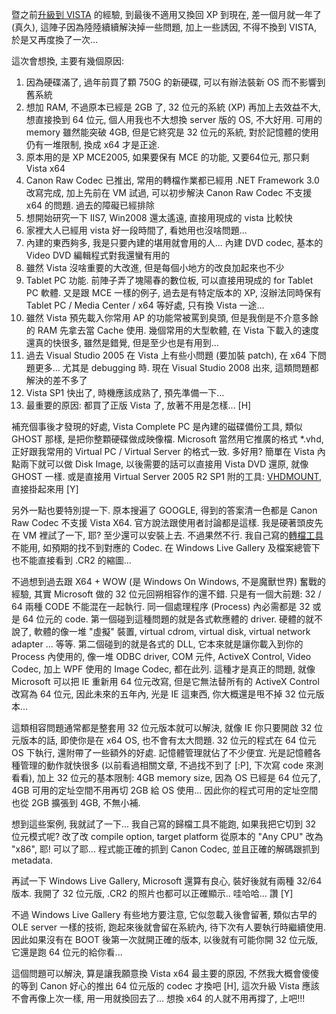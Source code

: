 暨之前[升級到 VISTA](/wp-content/be-files/archive/2007/03/27/vista.aspx) 的經驗, 到最後不適用又換回 XP 到現在, 差一個月就一年了 (真久), 這陣子因為陸陸續續解決掉一些問題, 加上一些誘因, 不得不換到 VISTA, 於是又再度換了一次...

這次會想換, 主要有幾個原因:

1. 因為硬碟滿了, 過年前買了顆 750G 的新硬碟, 可以有辦法裝新 OS 而不影響到舊系統
2. 想加 RAM, 不過原本已經是 2GB 了, 32 位元的系統 (XP) 再加上去效益不大, 想直接換到 64 位元, 個人用我也不大想換 server 版的 OS, 不大好用. 可用的 memory 雖然能突破 4GB, 但是它終究是 32 位元的系統, 對於記憶體的使用仍有一堆限制, 換成 x64 才是正途.
3. 原本用的是 XP MCE2005, 如果要保有 MCE 的功能, 又要64位元, 那只剩 Vista x64
4. Canon Raw Codec 已推出, 常用的轉檔作業都已經用 .NET Framework 3.0 改寫完成, 加上先前在 VM 試過, 可以初步解決 Canon Raw Codec 不支援 x64 的問題. 過去的障礙已經排除
5. 想開始研究一下 IIS7, Win2008 還太遙遠, 直接用現成的 vista 比較快
6. 家裡大人已經用 vista 好一段時間了, 看她用也沒啥問題...
7. 內建的東西夠多, 我是只要內建的堪用就會用的人... 內建 DVD codec, 基本的 Video DVD 編輯程式對我還蠻有用的
8. 雖然 Vista 沒啥重要的大改進, 但是每個小地方的改良加起來也不少
9. Tablet PC 功能. 前陣子弄了塊陽春的數位板, 可以直接用現成的 for Tablet PC 軟體. 又是跟 MCE 一樣的例子, 過去是有特定版本的 XP, 沒辦法同時保有 Tablet PC / Media Center / x64 等好處, 只有換 Vista 一途...
10. 雖然 Vista 預先載入你常用 AP 的功能常被罵到臭頭, 但是我倒是不介意多餘的 RAM 先拿去當 Cache 使用. 幾個常用的大型軟體, 在 Vista 下載入的速度還真的快很多, 雖然是錯覺, 但是至少也是有用到...
11. 過去 Visual Studio 2005 在 Vista 上有些小問題 (要加裝 patch), 在 x64 下問題更多... 尤其是 debugging 時. 現在 Visual Studio 2008 出來, 這類問題都解決的差不多了
12. Vista SP1 快出了, 時機應該成熟了, 預先準備一下...
13. 最重要的原因: 都買了正版 Vista 了, 放著不用是怎樣... [H]

補充個事後才發現的好處, Vista Complete PC 是內建的磁碟備份工具, 類似 GHOST 那樣, 是把你整顆硬碟做成映像檔. Microsoft 當然用它推廣的格式 *.vhd, 正好跟我常用的 Virtual PC / Virtual Server 的格式一致. 多好用? 簡單在 Vista 內點兩下就可以做 Disk Image, 以後需要的話可以直接用 Vista DVD 還原, 就像 GHOST 一樣. 或是直接用 Virtual Server 2005 R2 SP1 附的工具: [VHDMOUNT](/post/Using-VHDMount-with-Virtual-PC.aspx), 直接掛起來用 [Y]

另外一點也要特別提一下. 原本搜遍了 GOOGLE, 得到的答案清一色都是 Canon Raw Codec 不支援 Vista X64. 官方說法跟使用者討論都是這樣. 我是硬著頭皮先在 VM 裡試了一下, 耶? 至少還可以安裝上去. 不過果然不行. 我自己寫的[轉檔工具](/post/Canon-Raw-Codec-2b-WPF-12c-WPF-Image-Codec2c-Metadata.aspx)不能用, 如預期的找不到對應的 Codec. 在 Windows Live Gallery 及檔案總管下也不能直接看到 .CR2 的縮圖...

不過想到過去跟 X64 + WOW (是 Windows On Windows, 不是魔獸世界) 奮戰的經驗, 其實 Microsoft 做的 32 位元回朔相容作的還不錯. 只是有一個大前題: 32 / 64 兩種 CODE 不能混在一起執行. 同一個處理程序 (Process) 內必需都是 32 或是 64 位元的 code. 第一個碰到這種問題的就是各式軟應體的 driver. 硬體的就不說了, 軟體的像一堆 "虛擬" 裝置, virtual cdrom, virtual disk, virtual network adapter ... 等等. 第二個碰到的就是各式的 DLL, 它本來就是讓你載入到你的 Process 內使用的, 像一堆 ODBC driver, COM 元件, ActiveX Control, Video Codec, 加上 WPF 使用的 Image Codec, 都在此列. 這種才是真正的問題, 就像 Microsoft 可以把 IE 重新用 64 位元改寫, 但是它無法替所有的 ActiveX Control 改寫為 64 位元, 因此未來的五年內, 光是 IE 這東西, 你大概還是甩不掉 32 位元版本...

這類相容問題通常都是整套用 32 位元版本就可以解決, 就像 IE 你只要開啟 32 位元版本的話, 即使你是在 x64 OS, 也不會有太大問題. 32 位元的程式在 64 位元 OS 下執行, 還附帶了一些額外的好處. 記憶體管理就佔了不少便宜. 光是記憶體各種管理的動作就快很多 (以前看過相關文章, 不過找不到了 [:P], 下次寫 code 來測看看), 加上 32 位元的基本限制: 4GB memory size, 因為 OS 已經是 64 位元了, 4GB 可用的定址空間不用再切 2GB 給 OS 使用... 因此你的程式可用的定址空間也從 2GB 擴張到 4GB, 不無小補.

想到這些案例, 我就試了一下... 我自己寫的歸檔工具不能跑, 如果我把它切到 32 位元模式呢? 改了改 compile option, target platform 從原本的 "Any CPU" 改為 "x86", 耶! 可以了耶... 程式能正確的抓到 Canon Codec, 並且正確的解碼跟抓到 metadata.

再試一下 Windows Live Gallery, Microsoft 還算有良心, 裝好後就有兩種 32/64 版本. 我開了 32 位元版, .CR2 的照片也都可以正確顯示.. 哇哈哈... 讚 [Y]

不過 Windows Live Gallery 有些地方要注意, 它似忽載入後會留著, 類似古早的 OLE server 一樣的技術, 跑起來後就會留在系統內, 待下次有人要執行時繼續使用. 因此如果沒有在 BOOT 後第一次就開正確的版本, 以後就有可能你開 32 位元版, 它還是跑 64 位元的給你看...

這個問題可以解決, 算是讓我願意換 Vista x64 最主要的原因, 不然我大概會傻傻的等到 Canon 好心的推出 64 位元版的 codec 才換吧 [H], 這次升級 Vista 應該不會再像上次一樣, 用一用就換回去了... 想換 x64 的人就不用再撐了, 上吧!!!